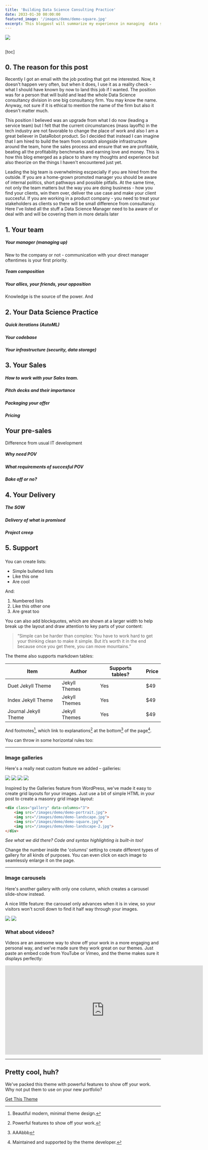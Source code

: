 ```yaml
---
title: 'Building Data Science Consulting Practice'
date: 2033-01-30 00:00:00
featured_image: '/images/demo/demo-square.jpg'
excerpt: This blogpost will summarize my experience in managing  data science team.. Each topic will be covered in more details later on
---
```


![](/images/demo/demo-landscape.jpg)

## 

[toc]



## 0. The reason for this post

Recently I got an email with the job posting that got me interested. Now, it doesn't happen very often, but when it does, I use it as a reality check - what I should have known by now to land this job if I wanted. The position was for a person that will build and lead the whole Data Science consultancy division in one big consultancy firm. You may know the name. Anyway, not sure if it is ethical to mention the name of the firm but also it doesn't matter much. 

This position I believed was an upgrade from what I do now (leading a service team) but I felt that the current circumstances (mass layoffs) in the tech industry are not favorable to change the place of work and also I am a great believer in DataRobot product. So I decided that instead I can imagine that I am hired to build the team from scratch alongside infrastructure around the team, hone the sales process and ensure that we are profitable, beating all the profitability benchmarks and earning love and money. This is how this blog emerged as a place to share my thoughts and experience but also theorize  on the things I haven't encountered just yet. 

Leading the big team is overwhelming escpecially if you are hired from the outside. If you are a home-grown promoted manager you should be aware of  internal politics, short pathways and possible pitfalls. At the same time, not only the team matters but the way you are doing business - how you find your clients, win them over, deliver the use case and make your client succesful. If you are working in a product company - you need to treat your stakeholders as clients so there will be small difference from consultancy. Here I've listed all the stuff a Data Science Manager need to ba aware of or deal with and will be covering them in more details later



## 1. Your team

##### Your manager (managing up)
New to the company or not - communication with your direct manager oftentimes is your first priority. 

##### Team composition

##### Your allies, your friends, your opposition
Knowledge is the source of the power. And 

## 2. Your Data Science Practice

##### Quick iterations (AutoML)

##### Your codebase

##### Your infrastructure (security, data storage)


## 3. Your Sales

##### How to work with your Sales team. 

##### Pitch decks and their importance

##### Packaging your offer

##### Pricing


## Your pre-sales
Difference from usual IT development
##### Why need POV

##### What requirements of succesful POV

##### Bake off or no?

## 4. Your Delivery

##### The SOW

##### Delivery of what is promised

##### Project creep


## 5. Support

### 






You can create lists:

* Simple bulleted lists
* Like this one
* Are cool

And:

1. Numbered lists
2. Like this other one
3. Are great too

You can also add blockquotes, which are shown at a larger width to help break up the layout and draw attention to key parts of your content:

> “Simple can be harder than complex: You have to work hard to get your thinking clean to make it simple. But it’s worth it in the end because once you get there, you can move mountains.”

The theme also supports markdown tables:

| Item                 | Author        | Supports tables? | Price |
|----------------------|---------------|------------------|-------|
| Duet Jekyll Theme    | Jekyll Themes | Yes              | $49   |
| Index Jekyll Theme   | Jekyll Themes | Yes              | $49   |
| Journal Jekyll Theme | Jekyll Themes | Yes              | $49   |

And footnotes[^1], which link to explanations[^2] at the bottom[^4] of the page[^3].

[^1]: Beautiful modern, minimal theme design.
[^2]: Powerful features to show off your work.
[^3]: Maintained and supported by the theme developer.
[^4]: AAAbbb





You can throw in some horizontal rules too:

---

### Image galleries

Here's a really neat custom feature we added – galleries:

<div class="gallery" data-columns="3">
	<img src="/images/demo/demo-portrait.jpg">
	<img src="/images/demo/demo-landscape.jpg">
	<img src="/images/demo/demo-square.jpg">
	<img src="/images/demo/demo-landscape-2.jpg">
</div>

Inspired by the Galleries feature from WordPress, we've made it easy to create grid layouts for your images. Just use a bit of simple HTML in your post to create a masonry grid image layout:

```html
<div class="gallery" data-columns="3">
    <img src="/images/demo/demo-portrait.jpg">
    <img src="/images/demo/demo-landscape.jpg">
    <img src="/images/demo/demo-square.jpg">
    <img src="/images/demo/demo-landscape-2.jpg">
</div>
```

*See what we did there? Code and syntax highlighting is built-in too!*

Change the number inside the 'columns' setting to create different types of gallery for all kinds of purposes. You can even click on each image to seamlessly enlarge it on the page.

---

### Image carousels

Here's another gallery with only one column, which creates a carousel slide-show instead.

A nice little feature: the carousel only advances when it is in view, so your visitors won't scroll down to find it half way through your images.

<div class="gallery" data-columns="1">
	<img src="/images/demo/demo-landscape.jpg">
	<img src="/images/demo/demo-landscape-2.jpg">
</div>

### What about videos?

Videos are an awesome way to show off your work in a more engaging and personal way, and we’ve made sure they work great on our themes. Just paste an embed code from YouTube or Vimeo, and the theme makes sure it displays perfectly:

<iframe src="https://player.vimeo.com/video/203710832" width="640" height="288" frameborder="0" webkitallowfullscreen mozallowfullscreen allowfullscreen></iframe>

---

## Pretty cool, huh?

We've packed this theme with powerful features to show off your work. Why not put them to use on your new portfolio?

<a href="https://jekyllthemes.io/theme/simples-blog-jekyll-theme" class="button button--large">Get This Theme</a>